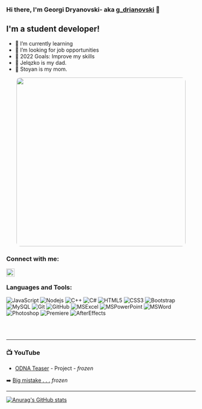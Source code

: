 ### Hi there, I'm Georgi Dryanovski- aka [g_drianovski][instagram] 👋

## I'm a student developer!

- 🌱 I’m currently learning
- 👯 I’m looking for job opportunities
- 🥅 2022 Goals: Improve my skills
- 👨 Jelqzko is my dad.
- 👩 Stoyan is my mom.

<p align="center">
  <img width="450" style="border-radius: 10px" src="https://media.giphy.com/media/hmTyTK13v9dvjRkxd9/giphy.gif">
</p>

### Connect with me:
[<img align="left" alt="g_drianovski | Instagram" width="22px" src="https://cdn.jsdelivr.net/npm/simple-icons@v3/icons/instagram.svg" />][instagram]

<br />

### Languages and Tools:

![JavaScript](https://img.shields.io/badge/JavaScript-323330?style=for-the-badge&logo=javascript&logoColor=F7DF1E)
![Nodejs](https://img.shields.io/badge/-Nodejs-black?style=flat-square&logo=Node.js)
![C++](https://img.shields.io/badge/C%2B%2B-00599C?style=for-the-badge&logo=c%2B%2B&logoColor=white)
![C#](https://img.shields.io/badge/C%23-239120?style=for-the-badge&logo=c-sharp&logoColor=white)
![HTML5](https://img.shields.io/badge/-HTML5-E34F26?style=flat-square&logo=html5&logoColor=white)
![CSS3](https://img.shields.io/badge/-CSS3-1572B6?style=flat-square&logo=css3)
![Bootstrap](https://img.shields.io/badge/-Bootstrap-563D7C?style=flat-square&logo=bootstrap)
![MySQL](https://img.shields.io/badge/MySQL-00000F?style=for-the-badge&logo=mysql&logoColor=white)
![Git](https://img.shields.io/badge/-Git-black?style=flat-square&logo=git)
![GitHub](https://img.shields.io/badge/-GitHub-181717?style=flat-square&logo=github)
![MSExcel](https://img.shields.io/badge/Microsoft_Excel-217346?style=for-the-badge&logo=microsoft-excel&logoColor=white)
![MSPowerPoint](https://img.shields.io/badge/Microsoft_PowerPoint-B7472A?style=for-the-badge&logo=microsoft-powerpoint&logoColor=white)
![MSWord](https://img.shields.io/badge/Microsoft_Word-2B579A?style=for-the-badge&logo=microsoft-word&logoColor=white)
![Photoshop](https://aleen42.github.io/badges/src/photoshop.svg)
![Premiere](https://aleen42.github.io/badges/src/premiere.svg)
![AfterEffects](https://aleen42.github.io/badges/src/after_effects.svg)

<br />
<br />

---

### 📺 YouTube

<!-- YOUTUBE:START -->
- [ODNA Teaser](https://www.youtube.com/watch?v=i1ZoyIOhJuI) - Project - *frozen*
<!-- YOUTUBE:END -->

➡️ [Big mistake . . .](https://www.youtube.com/channel/UC1u8NSWAyhMQpgI-hjrEDKA) *frozen*

---

[![Anurag's GitHub stats](https://github-readme-stats.vercel.app/api?username=GHDryanovski19&count_private=true&show_icons=true&theme=outrun&border_radius=10)](https://github.com/anuraghazra/github-readme-stats)

[youtube]: https://www.youtube.com/channel/UC1u8NSWAyhMQpgI-hjrEDKA
[instagram]: https://www.instagram.com/g_drianovski/
